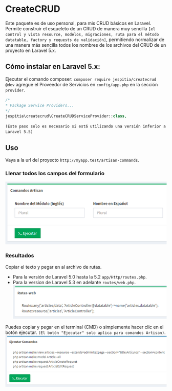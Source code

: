 # CreateCRUD
Este paquete es de uso personal, para mis CRUD básicos en Laravel. Permite construir el esqueleto de un CRUD de manera muy sencilla `[el control y vista resource, modelos, migraciones, ruta para el método datatable, factory y requests de validación]`, permitiendo normalizar de una manera más sencilla todos los nombres de los archivos del CRUD de un proyecto en Laravel 5.x.

## Cómo instalar en Laravel 5.x:
Ejecutar el comando composer: `composer require jespitia/createcrud @dev`
agregue el Proveedor de Servicios en `config/app.php` en la sección `provider`.
```php
/*
* Package Service Providers...
*/
jespitia\createcrud\CreateCRUDServiceProvider::class,
```
`(Este paso solo es necesario si está utilizando una versión inferior a Laravel 5.5)`

## Uso
Vaya a la url del proyecto `http://myapp.test/artisan-commands`.

### Llenar todos los campos del formulario 
![alt text](https://raw.githubusercontent.com/chuchoarte/createcrud/master/src/public/img/form-1.PNG)

### Resultados

Copiar el texto y pegar en al archivo de rutas. 
  * Para la versión de Laravel 5.0 hasta la 5.2 `app/Http/routes.php`.
  * Para la version de Laravel 5.3 en adelante `routes/web.php`.
![alt text](https://raw.githubusercontent.com/chuchoarte/createcrud/master/src/public/img/form-2.PNG)

Puedes copiar y pegar en el terminal (CMD) o simplemente hacer clic en el botón ejecutar. 
`(El botón "Ejecutar" solo aplica para comandos Artisan)`.
![alt text](https://raw.githubusercontent.com/chuchoarte/createcrud/master/src/public/img/form-3.PNG)
